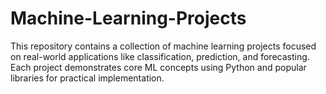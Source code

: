 # Machine-Learning-Projects
This repository contains a collection of machine learning projects focused on real-world applications like classification, prediction, and forecasting. Each project demonstrates core ML concepts using Python and popular libraries for practical implementation.
